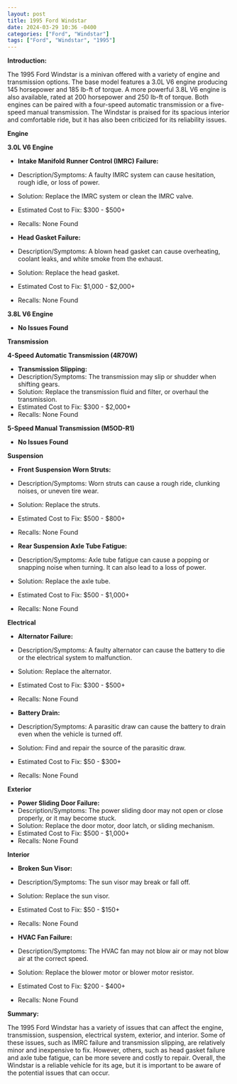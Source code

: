 ```yaml
---
layout: post
title: 1995 Ford Windstar
date: 2024-03-29 10:36 -0400
categories: ["Ford", "Windstar"]
tags: ["Ford", "Windstar", "1995"]
---
```

**Introduction:**

The 1995 Ford Windstar is a minivan offered with a variety of engine and transmission options. The base model features a 3.0L V6 engine producing 145 horsepower and 185 lb-ft of torque. A more powerful 3.8L V6 engine is also available, rated at 200 horsepower and 250 lb-ft of torque. Both engines can be paired with a four-speed automatic transmission or a five-speed manual transmission. The Windstar is praised for its spacious interior and comfortable ride, but it has also been criticized for its reliability issues.

**Engine**

**3.0L V6 Engine**
- **Intake Manifold Runner Control (IMRC) Failure:**
 - Description/Symptoms: A faulty IMRC system can cause hesitation, rough idle, or loss of power.
 - Solution: Replace the IMRC system or clean the IMRC valve.
 - Estimated Cost to Fix: $300 - $500+
 - Recalls: None Found

- **Head Gasket Failure:**
 - Description/Symptoms: A blown head gasket can cause overheating, coolant leaks, and white smoke from the exhaust.
 - Solution: Replace the head gasket.
 - Estimated Cost to Fix: $1,000 - $2,000+
 - Recalls: None Found

**3.8L V6 Engine**
- **No Issues Found**

**Transmission**

**4-Speed Automatic Transmission (4R70W)**
- **Transmission Slipping:**
 - Description/Symptoms: The transmission may slip or shudder when shifting gears.
 - Solution: Replace the transmission fluid and filter, or overhaul the transmission.
 - Estimated Cost to Fix: $300 - $2,000+
 - Recalls: None Found

**5-Speed Manual Transmission (M5OD-R1)**
- **No Issues Found**

**Suspension**

- **Front Suspension Worn Struts:**
 - Description/Symptoms: Worn struts can cause a rough ride, clunking noises, or uneven tire wear.
 - Solution: Replace the struts.
 - Estimated Cost to Fix: $500 - $800+
 - Recalls: None Found

- **Rear Suspension Axle Tube Fatigue:**
 - Description/Symptoms: Axle tube fatigue can cause a popping or snapping noise when turning. It can also lead to a loss of power.
 - Solution: Replace the axle tube.
 - Estimated Cost to Fix: $500 - $1,000+
 - Recalls: None Found

**Electrical**

- **Alternator Failure:**
 - Description/Symptoms: A faulty alternator can cause the battery to die or the electrical system to malfunction.
 - Solution: Replace the alternator.
 - Estimated Cost to Fix: $300 - $500+
 - Recalls: None Found

- **Battery Drain:**
 - Description/Symptoms: A parasitic draw can cause the battery to drain even when the vehicle is turned off.
 - Solution: Find and repair the source of the parasitic draw.
 - Estimated Cost to Fix: $50 - $300+
 - Recalls: None Found

**Exterior**

- **Power Sliding Door Failure:**
 - Description/Symptoms: The power sliding door may not open or close properly, or it may become stuck.
 - Solution: Replace the door motor, door latch, or sliding mechanism.
 - Estimated Cost to Fix: $500 - $1,000+
 - Recalls: None Found

**Interior**

- **Broken Sun Visor:**
 - Description/Symptoms: The sun visor may break or fall off.
 - Solution: Replace the sun visor.
 - Estimated Cost to Fix: $50 - $150+
 - Recalls: None Found

- **HVAC Fan Failure:**
 - Description/Symptoms: The HVAC fan may not blow air or may not blow air at the correct speed.
 - Solution: Replace the blower motor or blower motor resistor.
 - Estimated Cost to Fix: $200 - $400+
 - Recalls: None Found

**Summary:**

The 1995 Ford Windstar has a variety of issues that can affect the engine, transmission, suspension, electrical system, exterior, and interior. Some of these issues, such as IMRC failure and transmission slipping, are relatively minor and inexpensive to fix. However, others, such as head gasket failure and axle tube fatigue, can be more severe and costly to repair. Overall, the Windstar is a reliable vehicle for its age, but it is important to be aware of the potential issues that can occur.
